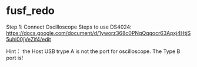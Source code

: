 # fusf_redo

Step 1: Connect Oscilloscope
Steps to use DS4024:
https://docs.google.com/document/d/1yworz368c0PNqQqgocr63Apxj4HtjS5uhi00jVeZif4/edit

Hint： the Host USB trype A is not the port for oscilloscope. The Type B port is! 
